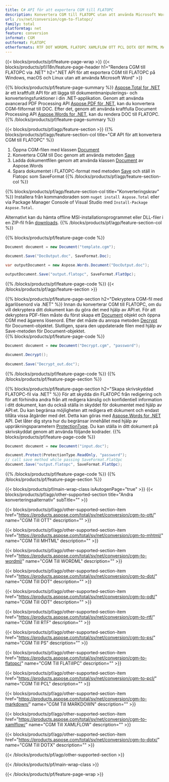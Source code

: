 ```yaml
---
title: C# API för att exportera CGM till FLATOPC
description: Konvertera CGM till FLATOPC utan att använda Microsoft Word
url: /sv/net/conversion/cgm-to-flatopc/
family: total
platformtag: net
feature: conversion
informat: CGM
outformat: FLATOPC
otherformats: RTF DOT WORDML FLATOPC XAMLFLOW OTT PCL DOTX ODT MHTML MARKDOWN PS
---
```

{{< blocks/products/pf/feature-page-wrap >}}
{{< blocks/products/pf/i18n/feature-page-header h1="Rendera CGM till FLATOPC via .NET" h2=".NET API för att exportera CGM till FLATOPC på Windows, macOS och Linux utan att använda Microsoft Word" >}}

{{% blocks/products/pf/feature-page-summary %}}
[Aspose.Total for .NET](https://products.aspose.com/total/net/) är ett kraftfullt API för att lägga till dokumentmanipulerings- och konverteringsfunktioner i din .NET-applikation. Genom att använda avancerad PDF Processing API [Aspose.PDF för .NET](https://products.aspose.com/pdf/net/), kan du konvertera CGM-filformat till DOC. Efter det, genom att använda kraftfulla Document Processing API [Aspose.Words for .NET](https://products.aspose.com/words/net/), kan du rendera DOC till FLATOPC.
{{% /blocks/products/pf/feature-page-summary  %}}

{{< blocks/products/pf/agp/feature-section >}}
{{% blocks/products/pf/agp/feature-section-col title="C# API för att konvertera CGM till FLATOPC" %}}
1. Öppna CGM-filen med klassen [Document](https://apireference.aspose.com/pdf/net/aspose.pdf/document)
2. Konvertera CGM till Doc genom att använda metoden [Save](https://apireference.aspose.com/pdf/net/aspose.pdf.document/save/methods/5)
3. Ladda dokumentfilen genom att använda klassen [Document](https://apireference.aspose.com/words/net/aspose.words/document) av Aspose.Words
4. Spara dokumentet i FLATOPC-format med metoden [Save](https://apireference.aspose.com/words/net/aspose.words.document/save/methods/4) och ställ in Flatopc som SaveFormat
{{% /blocks/products/pf/agp/feature-section-col %}}

{{% blocks/products/pf/agp/feature-section-col title="Konverteringskrav" %}}
Installera från kommandoraden som ```nuget install Aspose.Total``` eller via Package Manager Console of Visual Studio med ```Install-Package Aspose.Total```.

Alternativt kan du hämta offline MSI-installationsprogrammet eller DLL-filer i en ZIP-fil från [downloads](https://downloads.aspose.com/total/net).
{{% /blocks/products/pf/agp/feature-section-col %}}

{{% blocks/products/pf/feature-page-code %}}

```cs
Document document = new Document("template.cgm");
 
document.Save("DocOutput.doc", SaveFormat.Doc); 

var outputDocument = new Aspose.Words.Document("DocOutput.doc");

outputDocument.Save("output.flatopc", SaveFormat.FlatOpc);   
```

{{% /blocks/products/pf/feature-page-code %}}
{{< /blocks/products/pf/agp/feature-section >}}

{{% blocks/products/pf/feature-page-section  h2="Dekryptera CGM-fil med ägarlösenord via .NET" %}}
Innan du konverterar CGM till FLATOPC, om du vill dekryptera ditt dokument kan du göra det med hjälp av API:et. För att dekryptera PDF-filen måste du först skapa ett [Document](https://apireference.aspose.com/pdf/net/aspose.pdf/document) objekt och öppna CGM med ägarens lösenord. Efter det måste du anropa metoden [Decrypt](https://apireference.aspose.com/pdf/net/aspose.pdf/document/methods/decrypt) för Document-objektet. Slutligen, spara den uppdaterade filen med hjälp av Save-metoden för Document-objektet.  
{{% blocks/products/pf/feature-page-code %}}

```cs
Document document = new Document("Decrypt.cgm", "password");

document.Decrypt();
 
document.Save("Decrypt_out.doc");
```

{{% /blocks/products/pf/feature-page-code  %}}
{{% /blocks/products/pf/feature-page-section %}}

{{% blocks/products/pf/feature-page-section  h2="Skapa skrivskyddad FLATOPC-fil via .NET" %}}
För att skydda din FLATOPC från redigering och för att förhindra andra från att redigera känslig och konfidentiell information i ditt dokument, kan du också ställa in skyddet för dokumentet med hjälp av API:et. Du kan begränsa möjligheten att redigera ett dokument och endast tillåta vissa åtgärder med det. Detta kan göras med [Aspose.Words for .NET](https://products.aspose.com/words/net/) API. Det låter dig styra hur du begränsar innehållet med hjälp av uppräkningsparametern [ProtectionType](https://apireference.aspose.com/words/net/aspose.words/protectiontype). Du kan ställa in ditt dokument på skrivskyddat genom att använda följande kodrader. 
{{% blocks/products/pf/feature-page-code %}}

```cs
Document document = new Document("input.doc");

document.Protect(ProtectionType.ReadOnly, "password");
// call save method while passing SaveFormat.FlatOpc
document.Save("output.flatopc", SaveFormat.FlatOpc);    
```

{{% /blocks/products/pf/feature-page-code  %}}
{{% /blocks/products/pf/feature-page-section %}}

{{< blocks/products/pf/main-wrap-class isAutogenPage="true" >}}
{{< blocks/products/pf/agp/other-supported-section title="Andra konverteringsalternativ" subTitle="" >}}

{{< blocks/products/pf/agp/other-supported-section-item href="https://products.aspose.com/total/sv/net/conversion/cgm-to-ott/" name="CGM Till OTT" description="" >}}

{{< blocks/products/pf/agp/other-supported-section-item href="https://products.aspose.com/total/sv/net/conversion/cgm-to-mhtml/" name="CGM Till MHTML" description="" >}}

{{< blocks/products/pf/agp/other-supported-section-item href="https://products.aspose.com/total/sv/net/conversion/cgm-to-wordml/" name="CGM Till WORDML" description="" >}}

{{< blocks/products/pf/agp/other-supported-section-item href="https://products.aspose.com/total/sv/net/conversion/cgm-to-dot/" name="CGM Till DOT" description="" >}}

{{< blocks/products/pf/agp/other-supported-section-item href="https://products.aspose.com/total/sv/net/conversion/cgm-to-odt/" name="CGM Till ODT" description="" >}}

{{< blocks/products/pf/agp/other-supported-section-item href="https://products.aspose.com/total/sv/net/conversion/cgm-to-rtf/" name="CGM Till RTF" description="" >}}

{{< blocks/products/pf/agp/other-supported-section-item href="https://products.aspose.com/total/sv/net/conversion/cgm-to-ps/" name="CGM Till PS" description="" >}}

{{< blocks/products/pf/agp/other-supported-section-item href="https://products.aspose.com/total/sv/net/conversion/cgm-to-flatopc/" name="CGM Till FLATillPC" description="" >}}

{{< blocks/products/pf/agp/other-supported-section-item href="https://products.aspose.com/total/sv/net/conversion/cgm-to-pcl/" name="CGM Till PCL" description="" >}}

{{< blocks/products/pf/agp/other-supported-section-item href="https://products.aspose.com/total/sv/net/conversion/cgm-to-markdown/" name="CGM Till MARKDOWN" description="" >}}

{{< blocks/products/pf/agp/other-supported-section-item href="https://products.aspose.com/total/sv/net/conversion/cgm-to-xamlflow/" name="CGM Till XAMLFLOW" description="" >}}

{{< blocks/products/pf/agp/other-supported-section-item href="https://products.aspose.com/total/sv/net/conversion/cgm-to-dotx/" name="CGM Till DOTX" description="" >}}



{{< /blocks/products/pf/agp/other-supported-section >}}

{{< /blocks/products/pf/main-wrap-class >}}

{{< /blocks/products/pf/feature-page-wrap >}}